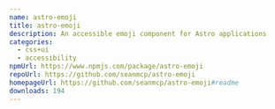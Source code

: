 ```yaml
---
name: astro-emoji
title: astro-emoji
description: An accessible emoji component for Astro applications
categories:
  - css+ui
  - accessibility
npmUrl: https://www.npmjs.com/package/astro-emoji
repoUrl: https://github.com/seanmcp/astro-emoji
homepageUrl: https://github.com/seanmcp/astro-emoji#readme
downloads: 194
---
```

